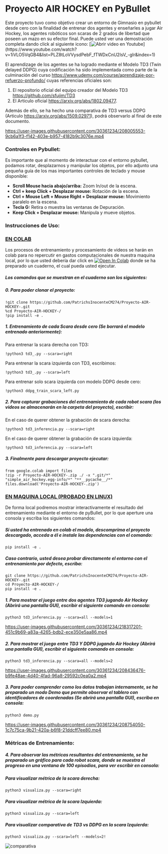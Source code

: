 # Proyecto AIR HOCKEY en PyBullet

Este proyecto tuvo como objetivo crear un entorno de Gimnasio en pybullet desde cero con la finalidad de entrenar dos agentes y enseñarles a jugar Air Hockey, los agentes robóticos son scaras de 2 grados de libertad que poseen un mazo en su efector final. 
Puede usted ver una demostración completa dando click al siguiente icono: [![Abrir video en Youtube](https://badgen.net/badge/Proyecto/Youtube/red?)](https://www.youtube.com/watch?v=1iVLO5VqGB4&list=PLZ8tLoVVysdPebF_fTWDxCnU2IsV_-gIr&index=1)

El aprendizage de los agentes se ha logrado mediante el Modelo TD3 (Twin delayed DDPG) cuya codificación ha sido implementada como parte de la culminación del curso https://www.udemy.com/course/aprendizaje-por-refuerzo-profundo/ cuyas referencias oficiales son: 
1. El repositorio oficial del equipo creador del Modelo TD3 https://github.com/sfujim/TD3
2. El Articulo oficial https://arxiv.org/abs/1802.09477. 

Además de ello, se ha hecho una comparativa de TD3 versus DDPG (Articulo https://arxiv.org/abs/1509.02971), podrá observarlo al final de este documento.



https://user-images.githubusercontent.com/30361234/208005553-9cb6a1f3-f142-403e-b957-4182b9c3076e.mp4

### Controles en Pybullet:
Es importante que al momento de interactuar con el entorno pybullet, podamos rotar, desplazarnos y manipular los objetos, por ello adjunto una pequeña guía de los mas importantes controles de teclado y mouse disponible:

- **Scroll Mouse hacia abajo/arriba:** Zoom In/out de la escena.
- **Ctrl + keep Click + Desplazar mouse:** Rotación de la escena.
- **Ctrl + Mouse Left + Mouse Right + Desplazar mouse:** Movimiento paralelo en la escena.
- **Tecla G:** Retira o muestra las ventanas de Depuración.
- **Keep Click + Desplazar mouse:** Manipula y mueve objetos.


### Instrucciones de Uso:
 
### <ins>EN COLAB</ins>
Los procesos de entrenamiento y procesamiento de videos se harán en colab para no repercutir en gastos computacionales de nuestra maquina local, por lo que usted debería dar click en 
[![Open In Colab](https://colab.research.google.com/assets/colab-badge.svg)](https://colab.research.google.com/github/PatrichsInocenteCM274/Proyecto-AIR-HOCKEY-/blob/master/Entorno_Air_Hockey_Entrenamiento_con_TD3_y_DDPG.ipynb) donde se ha preparado un cuaderno, el cual pueda usted ejecutar.

##### Los comandos que se muestran en el cuaderno son los siguientes:


##### 0. Para poder clonar el proyecto:  
~~~
!git clone https://github.com/PatrichsInocenteCM274/Proyecto-AIR-HOCKEY-.git 
%cd Proyecto-AIR-HOCKEY-/
!pip install -e .
~~~

##### 1. Entrenamiento de cada Scara desde cero (Se borrará el modelo entrenado anteriormente):  
Para entrenar la scara derecha con TD3:  
~~~
!python3 td3_.py --scara=right  
~~~
Para entrenar la scara izquierda con TD3, escribimos:  
~~~
!python3 td3_.py --scara=left  
~~~
Para entrenar solo scara izquierda con modelo DDPG desde cero:  
~~~
!python3 ddpg_train_scara_left.py
~~~

##### 2. Para capturar grabaciones del entrenamiento de cada robot scara (los videos se almacenarán en la carpeta del proyecto), escribir:  
En el caso de querer obtener la grabación de scara derecha:  
~~~
!python3 td3_inferencia.py --scara=right  
~~~
En el caso de querer obtener la grabación de scara izquierda:  
~~~
!python3 td3_inferencia.py --scara=left  
~~~

##### 3. Finalmente para descargar proyecto ejecutar:
~~~
from google.colab import files
!zip -r Proyecto-AIR-HOCKEY-.zip ./ -x ".git/*" "simple_air_hockey.egg-info/*" "**__pycache__/*"
files.download('Proyecto-AIR-HOCKEY-.zip')
~~~

### <ins> EN MAQUINA LOCAL (PROBADO EN LINUX)</ins>

De forma local podremos mostrar interactivamente el resultado del entrenamiento mediante el entorno de pyBullet, por lo que aperture una consola y escriba los siguientes comandos:

##### Si usted ha entrenado en colab el modelo, descomprima el proyecto descargado, acceda a él e instale las dependencias con el comando:
~~~
pip install -e .
~~~

##### Caso contrario, usted desea probar directamente el entorno con el entrenamiento por defecto, escriba:
~~~
git clone https://github.com/PatrichsInocenteCM274/Proyecto-AIR-HOCKEY-.git 
cd Proyecto-AIR-HOCKEY-/
pip install -e .
~~~

##### 1. Para mostrar el juego entre dos agentes TD3 jugando Air Hockey (Abrirá una pantalla GUI), escribir el siguiente comando en consola:  
~~~
python3 td3_inferencia.py --scara=all --models=1
~~~





https://user-images.githubusercontent.com/30361234/218317201-451c9b69-a83a-4265-bdb2-ece350e5aa86.mp4






##### 2. Para mostrar el juego entre TD3 Y DDPG jugando Air Hockey (Abrirá una pantalla GUI), escribir el siguiente comando en consola:  
~~~
python3 td3_inferencia.py --scara=all --models=2
~~~

https://user-images.githubusercontent.com/30361234/208436476-b9fe48ae-4d40-4fad-96a8-29592c0ea0a2.mp4

##### 3. Para poder comprender como los datos trabajan internamente, se ha preparado un modo Demo que permite observar el tablero con identificadores de coordenadas (Se abrirá una pantalla GUI), escriba en consola:

~~~
python3 demo.py 
~~~

https://user-images.githubusercontent.com/30361234/208754050-1c7c75ca-9b21-420a-b6f8-21ddcff7ee80.mp4


### Métricas de Entrenamiento:

##### 4. Para observar las métricas resultantes del entrenamiento, se ha preparado un gráfico para cada robot scara, donde se muestra el progreso en una ventana de 100 episodios, para ver escribir en consola:
##### Para visualizar métrica de la scara derecha:
~~~
python3 visualiza.py --scara=right
~~~
##### Para visualizar métrica de la scara Izquierda:
~~~
python3 visualiza.py --scara=left
~~~
##### Para visualizar comparativa de TD3 vs DDPG en la scara Izquierda:
~~~
python3 visualiza.py --scara=left --models=2!
~~~

![comparativa](https://user-images.githubusercontent.com/30361234/213372824-b62a2649-a33c-4e90-b6e8-b071e260a026.png)



